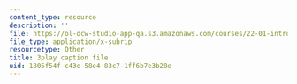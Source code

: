 ```yaml
---
content_type: resource
description: ''
file: https://ol-ocw-studio-app-qa.s3.amazonaws.com/courses/22-01-introduction-to-nuclear-engineering-and-ionizing-radiation-fall-2016/1805f54fc43e58e483c71ff6b7e3b28e_Gd0QPYVYnQg.vtt
file_type: application/x-subrip
resourcetype: Other
title: 3play caption file
uid: 1805f54f-c43e-58e4-83c7-1ff6b7e3b28e
---
```

